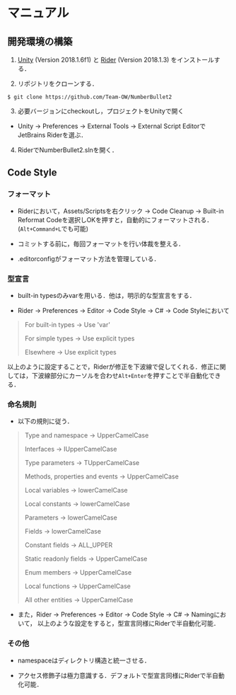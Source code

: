 # マニュアル

## 開発環境の構築

1. [Unity](https://unity3d.com/jp) (Version 2018.1.6f1) と
[Rider](https://www.jetbrains.com/rider/) (Version 2018.1.3) をインストールする．

2. リポジトリをクローンする．
```
$ git clone https://github.com/Team-OW/NumberBullet2
```

3. 必要バージョンにcheckoutし，プロジェクトをUnityで開く

  - Unity -> Preferences -> External Tools -> External Script EditorでJetBrains Riderを選ぶ．


4. RiderでNumberBullet2.slnを開く．

## Code Style

### フォーマット

- Riderにおいて，Assets/Scriptsを右クリック -> Code Cleanup -> Built-in Reformat Codeを選択しOKを押すと，自動的にフォーマットされる．(`Alt+Command+L`でも可能)

- コミットする前に，毎回フォーマットを行い体裁を整える．

- .editorconfigがフォーマット方法を管理している．

### 型宣言

- built-in typesのみvarを用いる．他は，明示的な型宣言をする．

- Rider -> Preferences -> Editor -> Code Style -> C# -> Code Styleにおいて
> For built-in types -> Use 'var'
>
> For simple types -> Use explicit types
>
> Elsewhere -> Use explicit types

  以上のように設定することで，Riderが修正を下波線で促してくれる．修正に関しては，下波線部分にカーソルを合わせ`Alt+Enter`を押すことで半自動化できる．

### 命名規則
- 以下の規則に従う．
> Type and namespace -> UpperCamelCase
>
> Interfaces -> IUpperCamelCase
>
> Type parameters -> TUpperCamelCase
>
> Methods, properties and events -> UpperCamelCase
>
> Local variables -> lowerCamelCase
>
> Local constants -> lowerCamelCase
>
> Parameters -> lowerCamelCase
>
> Fields -> lowerCamelCase
>
> Constant fields -> ALL_UPPER
>
> Static readonly fields -> UpperCamelCase
>
> Enum members -> UpperCamelCase
>
> Local functions -> UpperCamelCase
>
> All other entities -> UpperCamelCase

- また，Rider -> Preferences -> Editor -> Code Style -> C# -> Namingにおいて，
以上のような設定をすると，型宣言同様にRiderで半自動化可能．

### その他

- namespaceはディレクトリ構造と統一させる．

- アクセス修飾子は極力意識する．デフォルトで型宣言同様にRiderで半自動化可能．

